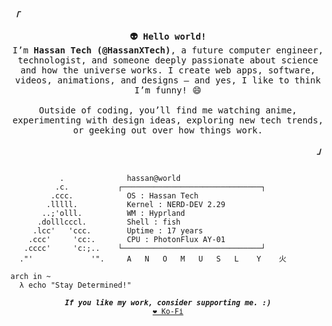 <!-- HassanXTech GitHub Profile -->
<div align="justify">

<!-- Profile -->
<p align="left"><strong><samp><i>「</i></samp></strong></p>
  <p align="center">
    <samp>
      <b>👽 Hello world!</b>
      <br>
      I’m <b>Hassan Tech (@HassanXTech)</b>, a future computer engineer, technologist, and someone deeply passionate about science and how the universe works. 
      I create web apps, software, videos, animations, and designs — and yes, I like to think I’m funny! 😄
      <br><br>
      Outside of coding, you’ll find me watching anime, experimenting with design ideas, exploring new tech trends, or geeking out over how things work.
    </samp>
  </p>
<p align="right"><strong><samp><i>」</i></samp></strong></p>

```

           .             ​ hassan@world 
          .c.           ┌───────────────────────────────┐ 
         .ccc.           ​ OS : Hassan Tech 
        .lllll.          ​ Kernel : NERD-DEV 2.29 
       ..;'olll.         ​ WM : Hyprland 
      .dolllcccl.        ​ Shell : fish
     .lcc'   'ccc.       ​ Uptime : 17 years
    .ccc'     'cc:.      ​ CPU : PhotonFlux AY-01
   .cccc'     'c:;..    └───────────────────────────────┘ 
  ."'             '".     A   N   O   M   U   S   L    Y    火 

arch in ~ 
  λ echo "Stay Determined!"
```

<p align="center">
<samp>
  <sup>
    <b><i>If you like my work, consider supporting me. :)</i></b><br>
    <a href="https://ko-fi.com/HassanTech">❤️ Ko-Fi</a>
  </sup>
</samp>
</p>
